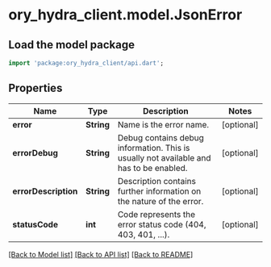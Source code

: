 # ory_hydra_client.model.JsonError

## Load the model package
```dart
import 'package:ory_hydra_client/api.dart';
```

## Properties
Name | Type | Description | Notes
------------ | ------------- | ------------- | -------------
**error** | **String** | Name is the error name. | [optional] 
**errorDebug** | **String** | Debug contains debug information. This is usually not available and has to be enabled. | [optional] 
**errorDescription** | **String** | Description contains further information on the nature of the error. | [optional] 
**statusCode** | **int** | Code represents the error status code (404, 403, 401, ...). | [optional] 

[[Back to Model list]](../README.md#documentation-for-models) [[Back to API list]](../README.md#documentation-for-api-endpoints) [[Back to README]](../README.md)


